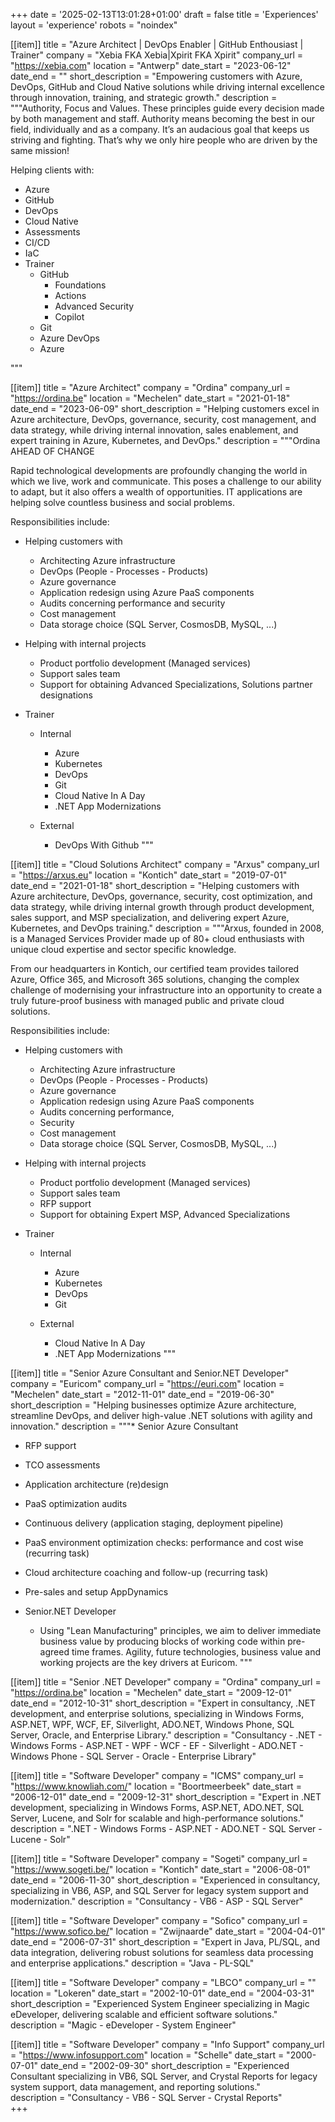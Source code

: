 +++
date = '2025-02-13T13:01:28+01:00'
draft = false
title = 'Experiences'
layout = 'experience'
robots = "noindex"

[[item]]
  title = "Azure Architect | DevOps Enabler | GitHub Enthousiast | Trainer"
  company = "Xebia FKA Xebia|Xpirit FKA Xpirit"
  company_url = "https://xebia.com"
  location = "Antwerp"
  date_start = "2023-06-12"
  date_end = ""
  short_description = "Empowering customers with Azure, DevOps, GitHub and Cloud Native solutions while driving internal excellence through innovation, training, and strategic growth."
  description = """Authority, Focus and Values. These principles guide every decision made by both management and staff. Authority means becoming the best in our field, individually and as a company. It’s an audacious goal that keeps us striving and fighting. That’s why we only hire people who are driven by the same mission!

Helping clients with:

* Azure
* GitHub
* DevOps
* Cloud Native
* Assessments
* CI/CD
* IaC
* Trainer
  * GitHub
    * Foundations
    * Actions
    * Advanced Security
    * Copilot
  * Git
  * Azure DevOps
  * Azure

"""

[[item]]
  title = "Azure Architect"
  company = "Ordina"
  company_url = "https://ordina.be"
  location = "Mechelen"
  date_start = "2021-01-18"
  date_end = "2023-06-09"
  short_description = "Helping customers excel in Azure architecture, DevOps, governance, security, cost management, and data strategy, while driving internal innovation, sales enablement, and expert training in Azure, Kubernetes, and DevOps."
  description = """Ordina AHEAD OF CHANGE

Rapid technological developments are profoundly changing the world in which we live, work and communicate. This poses a challenge to our ability to adapt, but it also offers a wealth of opportunities. IT applications are helping solve countless business and social problems.

Responsibilities include:

* Helping customers with
  
  * Architecting Azure infrastructure
  * DevOps (People - Processes - Products)
  * Azure governance
  * Application redesign using Azure PaaS components
  * Audits concerning performance and security
  * Cost management
  * Data storage choice (SQL Server, CosmosDB, MySQL, ...)
  
* Helping with internal projects

  * Product portfolio development (Managed services)
  * Support sales team
  * Support for obtaining Advanced Specializations, Solutions partner designations

* Trainer
  
  * Internal

    * Azure
    * Kubernetes
    * DevOps
    * Git
    * Cloud Native In A Day
    * .NET App Modernizations

  * External

    * DevOps With Github
"""

[[item]]
  title = "Cloud Solutions Architect"
  company = "Arxus"
  company_url = "https://arxus.eu"
  location = "Kontich"
  date_start = "2019-07-01"
  date_end = "2021-01-18"
  short_description = "Helping customers with Azure architecture, DevOps, governance, security, cost optimization, and data strategy, while driving internal growth through product development, sales support, and MSP specialization, and delivering expert Azure, Kubernetes, and DevOps training."
  description = """Arxus, founded in 2008, is a Managed Services Provider made up of 80+ cloud enthusiasts with unique cloud expertise and sector specific knowledge.

From our headquarters in Kontich, our certified team provides tailored Azure, Office 365, and Microsoft 365 solutions, changing the complex challenge of modernising your infrastructure into an opportunity to create a truly future-proof business with managed public and private cloud solutions.

Responsibilities include:

* Helping customers with
  
  * Architecting Azure infrastructure
  * DevOps (People - Processes - Products)
  * Azure governance
  * Application redesign using Azure PaaS components
  * Audits concerning performance,
  * Security
  * Cost management
  * Data storage choice (SQL Server, CosmosDB, MySQL, ...)
  
* Helping with internal projects

  * Product portfolio development (Managed services)
  * Support sales team
  * RFP support
  * Support for obtaining Expert MSP, Advanced Specializations

* Trainer
  
  * Internal

    * Azure
    * Kubernetes
    * DevOps
    * Git

  * External

    * Cloud Native In A Day
    * .NET App Modernizations
"""

[[item]]
  title = "Senior Azure Consultant and Senior.NET Developer"
  company = "Euricom"
  company_url = "https://euri.com"
  location = "Mechelen"
  date_start = "2012-11-01"
  date_end = "2019-06-30"
  short_description = "Helping businesses optimize Azure architecture, streamline DevOps, and deliver high-value .NET solutions with agility and innovation."
  description = """* Senior Azure Consultant
  * RFP support
  * TCO assessments
  * Application architecture (re)design
  * PaaS optimization audits
  * Continuous delivery (application staging, deployment pipeline)
  * PaaS environment optimization checks: performance and cost wise (recurring task)
  * Cloud architecture coaching and follow-up (recurring task)
  * Pre-sales and setup AppDynamics 

* Senior.NET Developer
  * Using "Lean Manufacturing" principles, we aim to deliver immediate business value by producing blocks of working code within pre-agreed time frames. Agility, future technologies, business value and working projects are the key drivers at Euricom.
"""

[[item]]
  title = "Senior .NET Developer"
  company = "Ordina"
  company_url = "https://ordina.be"
  location = "Mechelen"
  date_start = "2009-12-01"
  date_end = "2012-10-31"
  short_description = "Expert in consultancy, .NET development, and enterprise solutions, specializing in Windows Forms, ASP.NET, WPF, WCF, EF, Silverlight, ADO.NET, Windows Phone, SQL Server, Oracle, and Enterprise Library."
  description = "Consultancy - .NET - Windows Forms - ASP.NET - WPF - WCF - EF - Silverlight - ADO.NET - Windows Phone - SQL Server - Oracle - Enterprise Library"

[[item]]
  title = "Software Developer"
  company = "ICMS"
  company_url = "https://www.knowliah.com/"
  location = "Boortmeerbeek"
  date_start = "2006-12-01"
  date_end = "2009-12-31"
  short_description = "Expert in .NET development, specializing in Windows Forms, ASP.NET, ADO.NET, SQL Server, Lucene, and Solr for scalable and high-performance solutions."
  description = ".NET - Windows Forms - ASP.NET - ADO.NET - SQL Server - Lucene - Solr"  

[[item]]
  title = "Software Developer"
  company = "Sogeti"
  company_url = "https://www.sogeti.be/"
  location = "Kontich"
  date_start = "2006-08-01"
  date_end = "2006-11-30"
  short_description = "Experienced in consultancy, specializing in VB6, ASP, and SQL Server for legacy system support and modernization."
  description = "Consultancy - VB6 - ASP - SQL Server"  

[[item]]
  title = "Software Developer"
  company = "Sofico"
  company_url = "https://www.sofico.be/"
  location = "Zwijnaarde"
  date_start = "2004-04-01"
  date_end = "2006-07-31"
  short_description = "Expert in Java, PL/SQL, and data integration, delivering robust solutions for seamless data processing and enterprise applications."
  description = "Java - PL-SQL"

[[item]]
  title = "Software Developer"
  company = "LBCO"
  company_url = ""
  location = "Lokeren"
  date_start = "2002-10-01"
  date_end = "2004-03-31"
  short_description = "Experienced System Engineer specializing in Magic eDeveloper, delivering scalable and efficient software solutions."  
  description = "Magic - eDeveloper - System Engineer"  

[[item]]
  title = "Software Developer"
  company = "Info Support"
  company_url = "https://www.infosupport.com"
  location = "Schelle"
  date_start = "2000-07-01"
  date_end = "2002-09-30"
  short_description = "Experienced Consultant specializing in VB6, SQL Server, and Crystal Reports for legacy system support, data management, and reporting solutions."  
  description = "Consultancy - VB6 - SQL Server - Crystal Reports"  
+++
